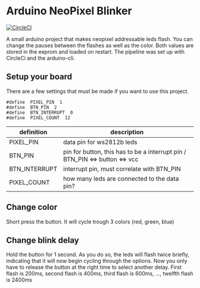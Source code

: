 # Arduino NeoPixel Blinker
[![CircleCI](https://circleci.com/gh/MerzSebastian/arduino-ws2812b-blinker.svg?style=svg)](https://circleci.com/gh/MerzSebastian/arduino-ws2812b-blinker)

A small arduino project that makes neopixel addressable leds flash. You can change the pauses between the flashes as well as the color. Both values are stored in the eeprom and loaded on restart.
The pipeline was set up with CircleCi and the arduino-cli.

## Setup your board
There are a few settings that must be made if you want to use this project.
```
#define  PIXEL_PIN  1
#define  BTN_PIN  2
#define  BTN_INTERRUPT  0
#define  PIXEL_COUNT  12
```
|definition|description|
|---|---|
|PIXEL_PIN|data pin for ws2812b leds|
|BTN_PIN|pin for button, this has to be a interrupt pin / BTN_PIN <=> button <=> vcc|
|BTN_INTERRUPT|interrupt pin, must correlate with BTN_PIN|
|PIXEL_COUNT|how many leds are connected to the data pin?|

## Change color
Short press the button. It will cycle trough 3 colors (red, green, blue)
## Change blink delay
Hold the button for 1 second. As you do so, the leds will flash twice briefly, indicating that it will now begin cycling through the options. 
Now you only have to release the button at the right time to select another delay.
First flash is 200ms, second flash is 400ms, third flash is 600ms, ..., twelfth flash is 2400ms
